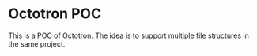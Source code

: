 # Octotron POC

This is a POC of Octotron. The idea is to support multiple file structures in the same project.